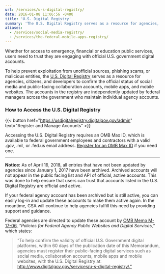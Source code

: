 ```yaml
---
url: /services/u-s-digital-registry/
date: 2016-01-08 11:06:56 -0400
title: 'U.S. Digital Registry'
summary: 'The U.S. Digital Registry serves as a resource for agencies, citizens, and developers to confirm the official status of social media and public-facing collaboration accounts, mobile apps, and mobile websites.'
aliases:
  - /services/social-media-registry/
  - /services/the-federal-mobile-apps-registry/
---
```


Whether for access to emergency, financial or education public services, users need to trust they are engaging with official U.S. government digital accounts.

To help prevent exploitation from unofficial sources, phishing scams, or malicious entities, the [U.S. Digital Registry](https://usdigitalregistry.digitalgov.gov/) serves as a resource for agencies, citizens, and developers to confirm the official status of social media and public-facing collaboration accounts, mobile apps, and mobile websites. The accounts in the registry are independently updated by federal managers across the government who maintain individual agency accounts.

### How to Access the U.S. Digital Registry

{{< button href="https://usdigitalregistry.digitalgov.gov/admin" text="Register and Manage Accounts" >}}

Accessing the U.S. Digital Registry requires an OMB Max ID, which is available to federal government employees and contractors with a valid .gov, .mil, or .fed.us email address. [Register for an OMB Max ID](https://max.omb.gov/maxportal/registrationForm.action) if you need one.

---

**Notice:** As of April 19, 2018, all entries that have not been updated by agencies since January 1, 2017 have been archived. Archived accounts will not appear in the public facing list and API of official, active accounts. This was done to help ensure that users can trust that accounts listed in the U.S. Digital Registry are official and active.

If your federal agency account has been archived but is still active, you can easily log-in and update these accounts to make them active again. In the meantime, GSA will continue to help agencies fulfill this need by providing support and guidance.

Federal agencies are directed to update these account by [OMB Memo M-17-06](https://www.whitehouse.gov/sites/whitehouse.gov/files/omb/memoranda/2017/m-17-06.pdf), _“Policies for Federal Agency Public Websites and Digital Services,”_ which states:
> “To help confirm the validity of official U.S. Government digital platforms, within 60 days of the publication date of this Memorandum, agencies must register their public-facing digital services such as social media, collaboration accounts, mobile apps and mobile websites, with the U.S. Digital Registry at: http://www.digitalgov.gov/services/u-s-digital-registry/.”
